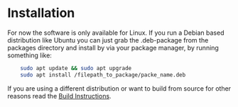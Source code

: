 # Installation

For now the software is only available for Linux.
If you run a Debian based distribution like Ubuntu you can just grab the .deb-package from the packages directory and install by via your package manager, by
running something like:
```bash
    sudo apt update && sudo apt upgrade
    sudo apt install /filepath_to_package/packe_name.deb
```
If you are using a different distribution
or want to build from source for other reasons read the [Build Instructions](3build.md#build-instructions).
